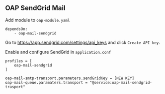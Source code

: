 ## OAP SendGrid Mail
Add module to `oap-module.yaml`

    dependsOn:
        - oap-mail-sendgrid

Go to https://app.sendgrid.com/settings/api_keys and click
`Create API key`.

Enable and configure SendGrid in `application.conf`

    profiles = [
        oap-mail-sendgrid
    ]
 
    oap-mail-smtp-transport.parameters.sendGridKey = [NEW KEY]
    oap-mail-queue.paramaters.transport = "@service:oap-mail-sendgrid-trasport"


